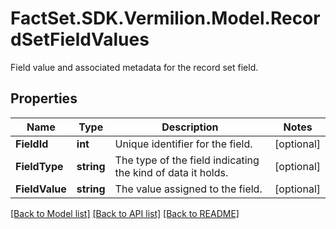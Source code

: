 # FactSet.SDK.Vermilion.Model.RecordSetFieldValues
Field value and associated metadata for the record set field.

## Properties

Name | Type | Description | Notes
------------ | ------------- | ------------- | -------------
**FieldId** | **int** | Unique identifier for the field. | [optional] 
**FieldType** | **string** | The type of the field indicating the kind of data it holds. | [optional] 
**FieldValue** | **string** | The value assigned to the field. | [optional] 

[[Back to Model list]](../README.md#documentation-for-models) [[Back to API list]](../README.md#documentation-for-api-endpoints) [[Back to README]](../README.md)


